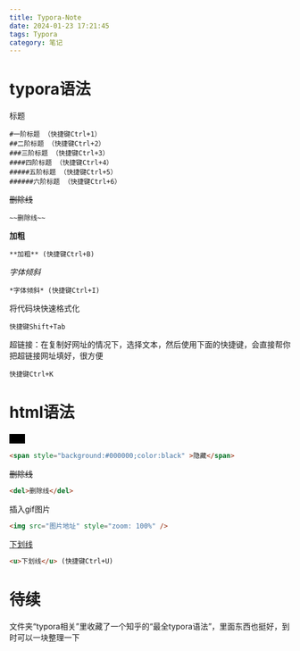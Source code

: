 ```yaml
---
title: Typora-Note
date: 2024-01-23 17:21:45
tags: Typora
category: 笔记
---
```


# typora语法

标题

```text
#一阶标题 （快捷键Ctrl+1）
##二阶标题 （快捷键Ctrl+2）
###三阶标题 （快捷键Ctrl+3）
####四阶标题 （快捷键Ctrl+4）
#####五阶标题 （快捷键Ctrl+5）
######六阶标题 （快捷键Ctrl+6）
```

~~删除线~~

```text
~~删除线~~
```

**加粗**

```text
**加粗** (快捷键Ctrl+B)
```

*字体倾斜*

```text
*字体倾斜* (快捷键Ctrl+I)
```

将代码块快速格式化

```
快捷键Shift+Tab
```

超链接：在复制好网址的情况下，选择文本，然后使用下面的快捷键，会直接帮你把超链接网址填好，很方便

```
快捷键Ctrl+K
```



# html语法

<span style="background:#000000;color:black" >隐藏</span>

```html
<span style="background:#000000;color:black" >隐藏</span>
```

<del>删除线</del>

```html
<del>删除线</del>
```

插入gif图片

```html
<img src="图片地址" style="zoom: 100%" />
```

<u>下划线</u>

```html
<u>下划线</u> (快捷键Ctrl+U)
```



# 待续

文件夹“typora相关”里收藏了一个知乎的“最全typora语法”，里面东西也挺好，到时可以一块整理一下
